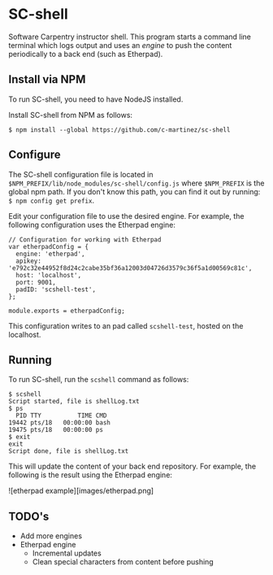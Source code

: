 # SC-shell
Software Carpentry instructor shell. This program starts a command line terminal which logs output and uses an *engine* to push the content periodically to a back end (such as Etherpad).

## Install via NPM
To run SC-shell, you need to have NodeJS installed.

Install SC-shell from NPM as follows:
```
$ npm install --global https://github.com/c-martinez/sc-shell
```

## Configure

The SC-shell configuration file is located in `$NPM_PREFIX/lib/node_modules/sc-shell/config.js` where `$NPM_PREFIX` is the global npm path. If you don't know this path, you can find it out by running: `$ npm config get prefix`.

Edit your configuration file to use the desired engine. For example, the following configuration uses the Etherpad engine:

```
// Configuration for working with Etherpad
var etherpadConfig = {
  engine: 'etherpad',
  apikey: 'e792c32e44952f8d24c2cabe35bf36a12003d04726d3579c36f5a1d00569c81c',
  host: 'localhost',
  port: 9001,
  padID: 'scshell-test',
};

module.exports = etherpadConfig;
```

This configuration writes to an pad called `scshell-test`, hosted on the localhost.

## Running

To run SC-shell, run the `scshell` command as follows:

```
$ scshell
Script started, file is shellLog.txt
$ ps
  PID TTY          TIME CMD
19442 pts/18   00:00:00 bash
19475 pts/18   00:00:00 ps
$ exit
exit
Script done, file is shellLog.txt
```

This will update the content of your back end repository. For example, the following is the result using the Etherpad engine:

![etherpad example][images/etherpad.png]

## TODO's
 - Add more engines
 - Etherpad engine
   - Incremental updates
   - Clean special characters from content before pushing
